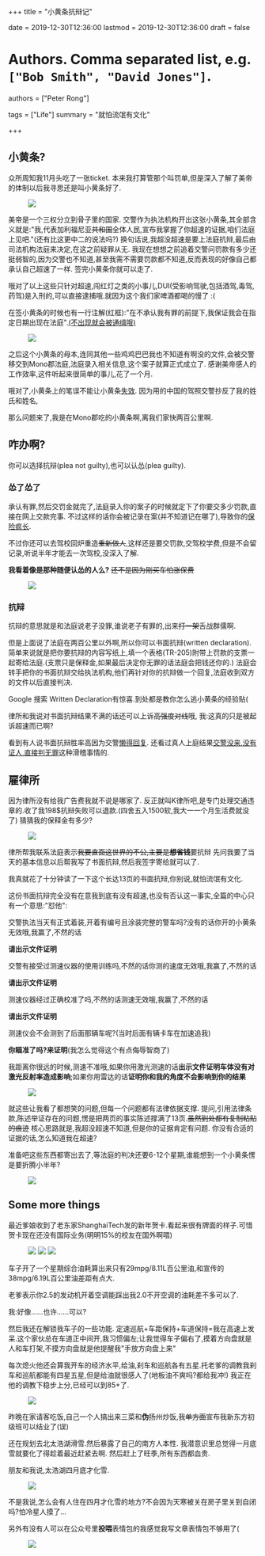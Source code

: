 +++
title = "小黄条抗辩记"

date = 2019-12-30T12:36:00
lastmod = 2019-12-30T12:36:00
draft = false

# Authors. Comma separated list, e.g. `["Bob Smith", "David Jones"]`.
authors = ["Peter Rong"]

tags = ["Life"]
summary = "就怕流氓有文化"

+++

## 小黄条?

众所周知我11月头吃了一张ticket.
本来我打算管那个叫罚单,但是深入了解了美帝的体制以后我寻思还是叫小黄条好了.

<figure>
  <img src="/img/post/ticket/sample-ticket.jpg"/>
</figure>

美帝是一个三权分立到骨子里的国家.
交警作为执法机构开出这张小黄条,其全部含义就是:"我,代表加利福尼亚~~共和国~~全体人民,宣布我掌握了你超速的证据,咱们法庭上见吧."(还有比这更中二的说法吗?)
换句话说,我超没超速是要上法庭抗辩,最后由司法机构法庭来决定,在这之前疑罪从无.
我现在想想之前追着交警问罚款有多少还挺弱智的,因为交警也不知道,甚至我需不需要罚款都不知道,反而表现的好像自己都承认自己超速了一样.
签完小黄条你就可以走了.

哦对了以上这些只针对超速,闯红灯之类的小事儿,DUI(受影响驾驶,包括酒驾,毒驾,药驾)是入刑的,可以直接逮捕哦.就因为这个我们家啤酒都喝的慢了 :(

在签小黄条的时候也有一行注解(红框):"在不承认我有罪的前提下,我保证我会在指定日期出现在法庭".[(不出现就会被通缉哦)](https://mp.weixin.qq.com/s?__biz=Mzg5ODEwNzQ2OQ==&mid=2247492349&idx=1&sn=583d73ac1fbf9cb6e7d0c086849975e2)
<figure>
  <img src="/img/post/ticket/sign.jpg"/>
</figure>


之后这个小黄条的母本,连同其他一些鸡鸡巴巴我也不知道有啊没的文件,会被交警移交到Mono郡法庭,法庭录入相关信息,这个案子就算正式成立了.
感谢美帝感人的工作效率,这件听起来很简单的事儿,花了一个月.

哦对了,小黄条上的笔误不能让小黄条[失效](https://www.roadandtrack.com/car-culture/a29514/traffic-ticket-mistake-advice/).
因为用的中国的驾照交警抄反了我的姓氏和姓名,

那么问题来了,我是在Mono郡吃的小黄条啊,离我们家快两百公里啊.

## 咋办啊?

你可以选择抗辩(plea not guilty),也可以认怂(plea guilty).

### 怂了怂了

承认有罪,然后交罚金就完了,法庭录入你的案子的时候就定下了你要交多少罚款,直接在网上交款完事.
不过这样的话你会被记录在案(并不知道记在哪了),导致你的[保险疯长](https://www.kcal.net/simplified/our-blog/arrested-for-a-speeding-ticket/).

不过你还可以去驾校回炉重造~~重新做人~~,这样还是要交罚款,交驾校学费,但是不会留记录,听说半年才能去一次驾校,没深入了解.

**我看着像是那种随便认怂的人么?**
~~还不是因为刚买车怕涨保费~~

<figure>
  <img src="/img/memes/too-hard.jpg"/>
</figure>

### 抗辩

抗辩的意思就是和法庭说老子没罪,谁说老子有罪的,出来~~打一架~~舌战群儒啊.

但是上面说了法庭在两百公里以外啊,所以你可以书面抗辩(written declaration).
简单来说就是把你要抗辩的内容写纸上,填一个表格(TR-205)附带上罚款的支票一起寄给法庭.(支票只是保释金,如果最后决定你无罪的话法庭会把钱还你的.)
法庭会转手把你的书面抗辩交给执法机构,他们再针对你的抗辩做一个回复,法庭收到双方的文件以后直接判决.

Google 搜索 Written Declaration有惊喜.到处都是教你怎么逃小黄条的经验贴(

律所和我说对书面抗辩结果不满的话还可以上诉~~高强度对线~~哦, 我:这真的只是被起诉超速而已啊?

看到有人说书面抗辩胜率高因为交警[懒得回复](https://www.guruin.com/articles/426).
还看过真人上庭结果[交警没来,没有证人,直接判无罪](http://blog.sina.com.cn/s/blog_64073ea90102e5om.html)这种滑稽事情的.

## 雇律所

因为律所没有给我广告费我就不说是哪家了.
反正就叫K律所吧,是专门处理交通违章的.收了我198$抗辩失败可以退款.(四舍五入1500软,我大一一个月生活费就没了)
猜猜我的保释金有多少?

<figure>
  <img src="/img/post/ticket/fine.jpg"/>
</figure>

律所帮我联系法庭表示~~我要直面这世界的不公,主要是**想省钱**~~要抗辩
先问我要了当天的基本信息以后帮我写了书面抗辩,然后我签字寄给就可以了.

我真就花了十分钟读了一下这个长达13页的书面抗辩,你别说,就怕流氓有文化.

这份书面抗辩完全没有在意我到底有没有超速,也没有否认这一事实,全篇的中心只有一个意思:"怼他":

交警执法当天有正式着装,开着有编号且涂装完整的警车吗?没有的话你开的小黄条无效哦,我赢了,不然的话

**请出示文件证明**

交警有接受过测速仪器的使用训练吗,不然的话你测的速度无效哦,我赢了,不然的话

**请出示文件证明**

测速仪器经过正确校准了吗,不然的话测速无效哦,我赢了,不然的话

**请出示文件证明**

测速仪会不会测到了后面那辆车呢?(当时后面有辆卡车在加速追我)

**你瞄准了吗?来证明**(我怎么觉得这个有点侮辱智商了)

我距离你很远的时候,测速不准哦,如果你用激光测速的话**出示文件证明车体没有对激光反射率造成影响**;如果你用雷达的话**证明你和我的角度不会影响到你的结果**

<figure>
  <img src="/img/memes/fku.jpg"/>
</figure>

就这些让我看了都想笑的问题,但每一个问题都有法律依据支撑.
提问,引用法律条款,陈述举证存在的问题,愣是把两页的事实陈述撑满了13页.~~虽然到处都有复制粘贴的痕迹~~
核心思路就是,我超没超速不知道,但是你的证据肯定有问题.
你没有合适的证据的话,怎么知道我在超速?

准备吧这些东西都寄出去了,等法庭的判决还要6-12个星期,谁能想到一个小黄条愣是要折腾小半年?

<figure>
  <img src="/img/memes/idle.jpg"/>
</figure>

## Some more things

最近爹娘收到了老东家ShanghaiTech发的新年贺卡.看起来很有牌面的样子.可惜贺卡现在还没有国际业务(明明15%的校友在国外啊喂)

<figure>
  <img src="/img/post/ticket/ShanghaiTech0.jpg"/>
  <img src="/img/post/ticket/ShanghaiTech1.jpg"/>
  <img src="/img/post/ticket/ShanghaiTech2.jpg"/>
</figure>

车子开了一个星期综合油耗算出来只有29mpg/8.11L百公里油,和宣传的38mpg/6.19L百公里油差距有点大.  

老爹表示你2.5的发动机开着空调能踩出我2.0不开空调的油耗差不多可以了.   

我:好像......也许......可以?

然后我还在解锁我车子的一些功能.
定速巡航+车距保持+车道保持=我在高速上发呆.这个家伙总在车道正中间开,我习惯偏左;让我觉得车子偏右了,摸着方向盘就是人和车打架,不摸方向盘就是他提醒我"手放方向盘上来"

每次熄火他还会算我开车的经济水平,给油,刹车和巡航各有五星.托老爹的调教我刹车和巡航都能有四星五星,但是给油就很感人了(地板油不爽吗?都给我冲!)
我正在他的调教下稳步上分,已经可以到85+了.
<figure>
  <img src="/img/post/ticket/score.jpg"/>
</figure>

昨晚在家请客吃饭,自己一个人搞出来三菜和**伪**扬州炒饭,我~~单方面~~宣布我新东方初级班可以结业了(误)

还在规划去北太浩湖滑雪.然后暴露了自己的南方人本性.
我潜意识里总觉得一月底雪就要化了得趁着最近赶紧去啊.
然后赶上了旺季,所有东西都血贵.

朋友和我说,太浩湖四月底才化雪.
<figure>
  <img src="/img/memes/say-ur-mother.jpg"/>
</figure>

不是我说,怎么会有人住在四月才化雪的地方?不会因为天寒被关在房子里关到自闭吗?怕冷星人摸了...

另外有没有人可以在公众号里**投喂**表情包的我感觉我写文章表情包不够用了(

<figure>
  <img src="/img/memes/flower.jpg"/>
</figure>

